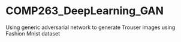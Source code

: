 # COMP263_DeepLearning_GAN
Using generic adversarial network to generate Trouser images using Fashion Mnist dataset
